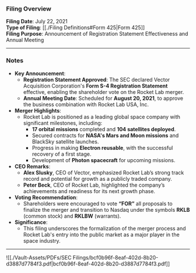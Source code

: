 ### Filing Overview

**Filing Date**: July 22, 2021  
**Type of Filing**: [[./Filing Definitions#Form 425|Form 425]]  
**Filing Purpose**: Announcement of Registration Statement Effectiveness and Annual Meeting

---
### Notes

- **Key Announcement**:
    - **Registration Statement Approved**: The SEC declared Vector Acquisition Corporation's **Form S-4 Registration Statement** effective, enabling the shareholder vote on the Rocket Lab merger.
    - **Annual Meeting Date**: Scheduled for **August 20, 2021**, to approve the business combination with Rocket Lab USA, Inc.
- **Merger Highlights**:
    - Rocket Lab is positioned as a leading global space company with significant milestones, including:
        - **17 orbital missions** completed and **104 satellites deployed**.
        - Secured contracts for **NASA's Mars and Moon missions** and BlackSky satellite launches.
        - Progress in making **Electron reusable**, with the successful recovery of a first stage.
        - Development of **Photon spacecraft** for upcoming missions.
- **CEO Remarks**:
    - **Alex Slusky**, CEO of Vector, emphasized Rocket Lab’s strong track record and potential for growth as a publicly traded company.
    - **Peter Beck**, CEO of Rocket Lab, highlighted the company’s achievements and readiness for its next growth phase.
- **Voting Recommendation**:
    - Shareholders were encouraged to vote **“FOR”** all proposals to finalize the merger and transition to Nasdaq under the symbols **RKLB** (common stock) and **RKLBW** (warrants).
- **Significance**:
    - This filing underscores the formalization of the merger process and Rocket Lab's entry into the public market as a major player in the space industry.

---

![[./Vault-Assets/PDFs/SEC Filings/bcf0b96f-8eaf-402d-8b20-d3887d7784f3.pdf|bcf0b96f-8eaf-402d-8b20-d3887d7784f3.pdf]]